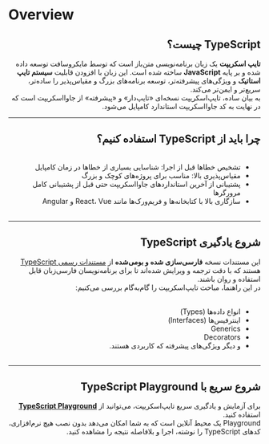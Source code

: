 # Overview

<h2 style="direction: rtl; text-align: right;">&#x202b;TypeScript چیست؟&#x202c;</h2>

<p style="direction: rtl; text-align: right;">
&#x202b;<strong>تایپ اسکریپت</strong> یک زبان برنامه‌نویسی متن‌باز است که توسط مایکروسافت توسعه داده شده و بر پایه <strong>JavaScript</strong> ساخته شده است. این زبان با افزودن قابلیت <strong>سیستم تایپ استاتیک</strong> و ویژگی‌های پیشرفته‌تر، توسعه برنامه‌های بزرگ و مقیاس‌پذیر را ساده‌تر، سریع‌تر و ایمن‌تر می‌کند.<br>
به بیان ساده، تایپ‌اسکریپت نسخه‌ای «تایپ‌دار» و «پیشرفته» از جاوااسکریپت است که در نهایت به کد جاوااسکریپت استاندارد کامپایل می‌شود.&#x202c;
</p>

---

<h2 style="direction: rtl; text-align: right;">&#x202b;چرا باید از TypeScript استفاده کنیم؟&#x202c;</h2>

<ul style="direction: rtl; text-align: right;">
&#x202b;
<li>تشخیص خطاها قبل از اجرا: شناسایی بسیاری از خطاها در زمان کامپایل</li>
<li>مقیاس‌پذیری بالا: مناسب برای پروژه‌های کوچک و بزرگ</li>
<li>پشتیبانی از آخرین استاندارد‌های جاوااسکریپت حتی قبل از پشتیبانی کامل مرورگرها</li>
<li>سازگاری بالا با کتابخانه‌ها و فریم‌ورک‌ها مانند React، Vue و Angular</li>
&#x202c;
</ul>

---

<h2 style="direction: rtl; text-align: right;">&#x202b;شروع یادگیری TypeScript&#x202c;</h2>

<p style="direction: rtl; text-align: right;">
&#x202b;این مستندات نسخه <strong>فارسی‌سازی شده و بومی‌شده</strong> از 
<a href="https://www.typescriptlang.org/docs/">مستندات رسمی TypeScript</a> هستند که با دقت ترجمه و ویرایش شده‌اند تا برای برنامه‌نویسان فارسی‌زبان قابل استفاده و روان باشند.<br>
در این راهنما، مباحث تایپ‌اسکریپت را گام‌به‌گام بررسی می‌کنیم:&#x202c;
</p>

<ul style="direction: rtl; text-align: right;">
&#x202b;
<li>انواع داده‌ها (Types)</li>
<li>اینترفیس‌ها (Interfaces)</li>
<li>Generics</li>
<li>Decorators</li>
<li>و دیگر ویژگی‌های پیشرفته که کاربردی هستند.</li>
&#x202c;
</ul>

---

<h2 style="direction: rtl; text-align: right;">&#x202b;شروع سریع با TypeScript Playground&#x202c;</h2>

<p style="direction: rtl; text-align: right;">
&#x202b;برای آزمایش و یادگیری سریع تایپ‌اسکریپت، می‌توانید از 
<a href="https://www.typescriptlang.org/play"><strong>TypeScript Playground</strong></a> استفاده کنید.<br>
Playground یک محیط آنلاین است که به شما امکان می‌دهد بدون نصب هیچ نرم‌افزاری، کدهای TypeScript را نوشته، اجرا و بلافاصله نتیجه را مشاهده کنید.&#x202c;
</p>
